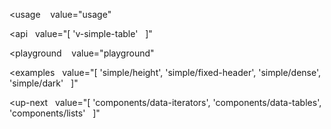 <usage
   value="usage"
></usage>

<api
  value="[
  'v-simple-table'
  ]"
></api>

<playground
   value="playground"
></playground>

<examples
  value="[
  'simple/height',
  'simple/fixed-header',
  'simple/dense',
  'simple/dark'
  ]"
></examples>

<up-next
  value="[
  'components/data-iterators',
  'components/data-tables',
  'components/lists'
  ]"
></up-next>